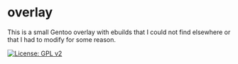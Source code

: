 # overlay
This is a small Gentoo overlay with ebuilds that I could not find elsewhere or that I had to modify for some reason.

[![License: GPL v2](https://img.shields.io/badge/License-GPL%20v2-blue.svg)](https://www.gnu.org/licenses/old-licenses/gpl-2.0.en.html)
